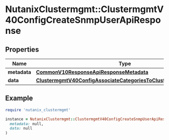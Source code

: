 # NutanixClustermgmt::ClustermgmtV40ConfigCreateSnmpUserApiResponse

## Properties

| Name | Type | Description | Notes |
| ---- | ---- | ----------- | ----- |
| **metadata** | [**CommonV10ResponseApiResponseMetadata**](CommonV10ResponseApiResponseMetadata.md) |  | [optional] |
| **data** | [**ClustermgmtV40ConfigAssociateCategoriesToClusterApiResponseData**](ClustermgmtV40ConfigAssociateCategoriesToClusterApiResponseData.md) |  | [optional] |

## Example

```ruby
require 'nutanix_clustermgmt'

instance = NutanixClustermgmt::ClustermgmtV40ConfigCreateSnmpUserApiResponse.new(
  metadata: null,
  data: null
)
```

